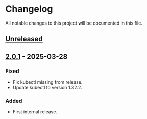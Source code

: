 # Changelog

All notable changes to this project will be documented in this file.

## [Unreleased]

## [2.0.1] - 2025-03-28
### Fixed
- Fix kubectl missing from release.
- Update kubectl to version 1.32.2.

### Added
- First internal release.

[Unreleased]: https://github.com/tribalgroup/Bridge-To-Kubernetes/compare/2.0.1...HEAD
[2.0.1]: https://github.com/tribalgroup/Bridge-To-Kubernetes/compare/1.0.120220906...2.0.1